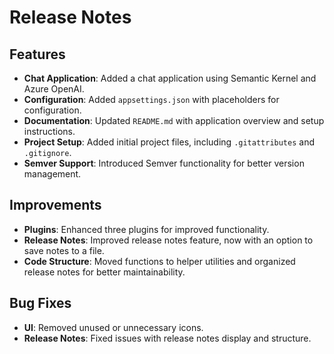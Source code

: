﻿# Release Notes

## Features
- **Chat Application**: Added a chat application using Semantic Kernel and Azure OpenAI.
- **Configuration**: Added `appsettings.json` with placeholders for configuration.
- **Documentation**: Updated `README.md` with application overview and setup instructions.
- **Project Setup**: Added initial project files, including `.gitattributes` and `.gitignore`.
- **Semver Support**: Introduced Semver functionality for better version management.

## Improvements
- **Plugins**: Enhanced three plugins for improved functionality.
- **Release Notes**: Improved release notes feature, now with an option to save notes to a file.
- **Code Structure**: Moved functions to helper utilities and organized release notes for better maintainability.

## Bug Fixes
- **UI**: Removed unused or unnecessary icons.
- **Release Notes**: Fixed issues with release notes display and structure.